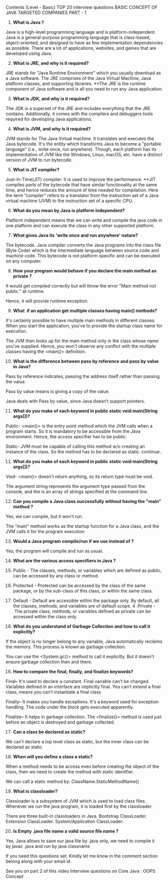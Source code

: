 Contents (Level - Basic)
 TOP 20 interview questions
BASIC CONCEPT OF JAVA
TARGETED COMPANIES
PART - 1

1. **What is Java ?**


Java is a high-level programming language and is platform-independent.
Java is a general-purpose programming language that is class-based, object-oriented, and designed to have as few implementation dependencies as possible. 
There are a lot of applications, websites, and games that are developed using Java.


2. **What is JRE, and why is it required?**


JRE stands for "Java Runtime Environment" which you usually download as a Java software. 
The JRE comprises of the Java Virtual Machine, Java platform classes, and supporting libraries. **The JRE is the runtime component of Java software and is all you need to run any Java application.


3. **What is JDK, and why is it required?**


The JDK is a superset of the JRE and includes everything that the JRE contains. Additionally, it comes with the compilers and debuggers tools required for developing Java applications.


4. **What is JVM, and why is it required?**


JVM stands for The Java Virtual machine. It translates and executes the Java bytecode. It's the entity which transforms Java to become a "portable language" (i.e., write once, run anywhere). 
Though, each platform has its implementation of JVM like the Windows, Linux, macOS, etc. have a distinct version of JVM to run bytecode.


5. **What is JIT compiler?**


Just-In-Time(JIT) compiler: It is used to improve the performance. **JIT compiles parts of the bytecode that have similar functionality at the same time, and hence reduces the amount of time needed for compilation. 
Here the term “compiler” refers to a translator from the instruction set of a Java virtual machine (JVM) to the instruction set of a specific CPU.


6. **What do you mean by Java is platform independent?**


Platform independent means that we can write and compile the java code in one platform and can execute the class in any other supported platform.


7. **What gives Java its 'write once and run anywhere' nature?**


The bytecode. Java compiler converts the Java programs into the class file (Byte Code) which is the intermediate language between source code and machine code. 
This bytecode is not platform specific and can be executed on any computer.


8. **How your program would behave if you declare the main method as private ?**


It would get compiled correctly but will throw the error "Main method not public." at runtime.

Hence, it will provide runtime exception.


9. **What  if an application get multiple classes having main() methods?**


It's certainly possible to have multiple main methods in different classes. When you start the application, you've to provide the startup class name for execution.

 The JVM then looks up for the main method only in the class whose name you've supplied. 
Hence, you won't observe any conflict with the multiple classes having the <main()> definition.


10. **What is the difference between pass by reference and pass by value in Java?**


Pass by reference indicates, passing the address itself rather than passing the value. 

Pass by value means is giving a copy of the value.

Java deals with Pass by value, since Java doesn’t support pointers.


11. **What do you make of each keyword in public static void main(String args[])?**


Public- <main()> is the entry point method which the JVM calls when a program starts. So it is mandatory to be accessible from the Java environment. Hence, the access specifier has to be public.

Static- JVM must be capable of calling this method w/o creating an instance of the class. So the method has to be declared as static.						continue..


11. **What do you make of each keyword in public static void main(String args[])?**


Void- <main()> doesn't return anything, so its return type must be void.

The argument string represents the argument type passed from the console, and the <args> is an array of strings specified at the command line.


12. **Can you compile a Java class successfully without having the "main" method ?**


Yes, we can compile, but it won't run. 

The "main" method works as the startup function for a Java class, and the JVM calls it for the program execution


13. **Would a Java program compile/run if we use <static public void> instead of <public static void>?**


Yes, the program will compile and run as usual.


14. **What are the various access specifiers in Java ?**


1. Public - The classes, methods, or variables which are defined as public, can be accessed by any class or method.
2. Protected - Protected can be accessed by the class of the same package, or by the sub-class of this class, or within the same class.
3. Default - Default are accessible within the package only. By default, all the classes, methods, and variables are of default scope.
4 .Private - The private class, methods, or variables defined as private can be accessed within the class only.



15. **What do you understand of Garbage Collection and how to call it explicitly?**


If the object is no longer belong to any variable, Java automatically reclaims the memory. This process is known as garbage collection. 

You can use the <System.gc()> method to call it explicitly.  But it doesn’t ensure garbage collection then and there.



16. **How to compare the final, finally, and finalize keywords?**


Final– It's used to declare a constant. Final variable can’t be changed.
	Variables defined in an interface are implicitly final. You can’t 	extend a final class, means you can’t instantiate a final class

Finally– It makes you handle exceptions.
	It's a keyword used for exception handling. The code under the 	<finally> block gets executed apparently.

Finalize– It helps in garbage collection.
	The <finalize()> method is used just before an object is 	destroyed and garbage collected.



17. **Can a class be declared as static?**


We can’t declare a top level class as static, but the inner class can be declared as static



18. **When will you define a class a static?**


When a method needs to be access even before creating the object of the class, then we need to create the method with static identifier.

We can call a static method by: ClassName.StaticMethodName()


19. **What is classloader?**


Classloader is a subsystem of JVM which is used to load class files. Whenever we run the java program, it is loaded first by the classloader.

There are three built-in classloaders in Java.
Bootstrap ClassLoader.
Extension ClassLoader.
System/Application ClassLoader:


20. **Is Empty .java file name a valid source file name ?**


Yes, Java allows to save our java file by .java only, we need to compile it by javac .java and run by java classname


If you need this questions set. Kindly let me know in the comment section belong along with your email id.

See you on part 2 of this video
 Interview questions on
Core Java : OOPS Concept
